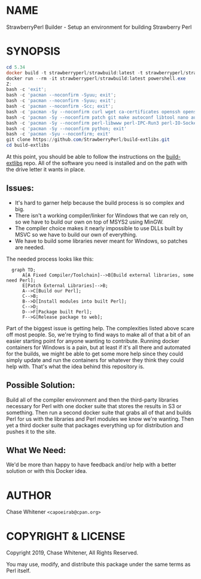 # NAME

StrawberryPerl Builder - Setup an environment for building Strawberry Perl

# SYNOPSIS

```PowerShell
cd 5.34
docker build -t strawberryperl/strawbuild:latest -t strawberryperl/strawbuild:5.34 .
docker run --rm -it strawberryperl/strawbuild:latest powershell.exe
Z:
bash -c 'exit';
bash -c 'pacman --noconfirm -Syuu; exit';
bash -c 'pacman --noconfirm -Syuu; exit';
bash -c 'pacman --noconfirm -Scc; exit';
bash -c 'pacman -Sy --noconfirm curl wget ca-certificates openssh openssl nano tar xz p7zip zip unzip bzip2; exit'
bash -c 'pacman -Sy --noconfirm patch git make autoconf libtool nano automake man flex bison pkg-config; exit'
bash -c 'pacman -Sy --noconfirm perl-libwww perl-IPC-Run3 perl-IO-Socket-SSL perl-Archive-Zip perl-LWP-Protocol-https perl-Digest-SHA; exit'
bash -c 'pacman -Sy --noconfirm python; exit'
bash -c 'pacman -Syu --noconfirm; exit'
git clone https://github.com/StrawberryPerl/build-extlibs.git
cd build-extlibs
```

At this point, you should be able to follow the instructions on the [build-extlibs](https://github.com/StrawberryPerl/build-extlibs#building-libraries) repo. All of the software you need is installed and on the path with the drive letter it
wants in place.

## Issues:

* It's hard to garner help because the build process is so complex and big.
* There isn't a working compiler/linker for Windows that we can rely
on, so we have to build our own on top of MSYS2 using MinGW.
* The compiler choice makes it nearly impossible to use DLLs built by
MSVC so we have to build our own of everything.
* We have to build some libraries never meant for Windows, so patches are needed.

The needed process looks like this:

```mermaid
  graph TD;
      A[A Fixed Compiler/Toolchain]-->B[Build external libraries, some need Perl];
      E[Patch External Libraries]-->B;
      A-->C[Build our Perl];
      C-->B;
      B-->D[Install modules into built Perl];
      C-->D;
      D-->F[Package built Perl];
      F-->G[Release package to web];
```

Part of the biggest issue is getting help. The complexities listed
above scare off most people. So, we're trying to find ways to make all
of that a bit of an easier starting point for anyone wanting to
contribute. Running docker containers for Windows is a pain, but at
least if it's all there and automated for the builds, we might be able
to get some more help since they could simply update and run the
containers for whatever they think they could help with. That's what
the idea behind this repository is.

## Possible Solution:

Build all of the compiler environment and then the third-party
libraries necessary for Perl with one docker suite that stores the
results in S3 or something. Then run a second docker suite that grabs
all of that and builds Perl for us with the libraries and Perl modules
we know we're wanting. Then yet a third docker suite that packages
everything up for distribution and pushes it to the site.

## What We Need:

We'd be more than happy to have feedback and/or help with a better solution
or with this Docker idea.

# AUTHOR

Chase Whitener `<capoeirab@cpan.org>`

# COPYRIGHT & LICENSE

Copyright 2019, Chase Whitener, All Rights Reserved.

You may use, modify, and distribute this package under the
same terms as Perl itself.
